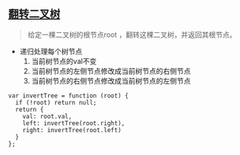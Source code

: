 ## [翻转二叉树](https://leetcode.cn/problems/invert-binary-tree/)
> 给定一棵二叉树的根节点root ，翻转这棵二叉树，并返回其根节点。

- 递归处理每个树节点
  1. 当前树节点的val不变
  2. 当前树节点的左侧节点修改成当前树节点的右侧节点
  3. 当前树节点的右侧节点修改成当前树节点的左侧节点
```
var invertTree = function (root) {
  if (!root) return null;
  return {
    val: root.val,
    left: invertTree(root.right),
    right: invertTree(root.left)
  }
};
```